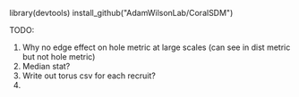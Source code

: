 library(devtools)
install_github("AdamWilsonLab/CoralSDM")

TODO:

1. Why no edge effect on hole metric at large scales (can see in dist metric but not hole metric)
2. Median stat?
3. Write out torus csv for each recruit?
4. 


